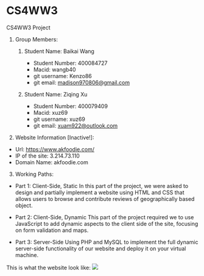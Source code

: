 # CS4WW3
CS4WW3 Project

1. Group Members:
    1. Student Name: Baikai Wang
        - Student Number: 400084727
        - Macid: wangb40
        - git username: Kenzo86
        - git email: madison970806@gmail.com

    2. Student Name: Ziqing Xu
        - Student Number: 400079409
        - Macid: xuz69
        - git username: xuz69
        - git email: xuam922@outlook.com


2. Website Information [Inactive!]:
- Url: https://www.akfoodie.com/
- IP of the site: 3.214.73.110
- Domain Name: akfoodie.com

3. Working Paths:
- Part 1: Client-Side, Static
    In this part of the project, we were asked to design and partially implement a website using HTML and CSS that allows users to browse and contribute reviews of geographically based object.

- Part 2: Client-Side, Dynamic
    This part of the project required we to use JavaScript to add dynamic aspects to the client side of the site, focusing on form validation and maps.

- Part 3: Server-Side
    Using PHP and MySQL to implement the full dynamic server-side functionality of our website and deploy it on your virtual machine.

This is what the website look like:
![](AKFoodie.png)

